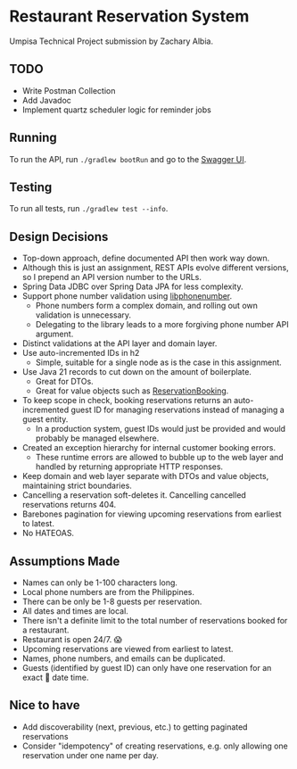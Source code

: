 # Restaurant Reservation System

Umpisa Technical Project submission by Zachary Albia.

## TODO

- Write Postman Collection
- Add Javadoc
- Implement quartz scheduler logic for reminder jobs

## Running

To run the API, run `./gradlew bootRun` and go to the [Swagger UI](http://localhost:8080/swagger-ui/index.html).

## Testing

To run all tests, run `./gradlew test --info`.

## Design Decisions

- Top-down approach, define documented API then work way down.
- Although this is just an assignment, REST APIs evolve different versions, so I prepend an API version number to the
  URLs.
- Spring Data JDBC over Spring Data JPA for less complexity.
- Support phone number validation using [libphonenumber](https://github.com/google/libphonenumber).
    - Phone numbers form a complex domain, and rolling out own validation is unnecessary.
    - Delegating to the library leads to a more forgiving phone number API argument.
- Distinct validations at the API layer and domain layer.
- Use auto-incremented IDs in h2
    - Simple, suitable for a single node as is the case in this assignment.
- Use Java 21 records to cut down on the amount of boilerplate.
    - Great for DTOs.
    - Great for value objects such
      as [ReservationBooking](src/main/java/zalbia/restaurant/booking/domain/ReservationBooking.java).
- To keep scope in check, booking reservations returns an auto-incremented guest ID for managing reservations instead of
  managing a guest entity.
    - In a production system, guest IDs would just be provided and would probably be managed elsewhere.
- Created an exception hierarchy for internal customer booking errors.
    - These runtime errors are allowed to bubble up to the web layer and handled by returning appropriate HTTP
      responses.
- Keep domain and web layer separate with DTOs and value objects, maintaining strict boundaries.
- Cancelling a reservation soft-deletes it. Cancelling cancelled reservations returns 404.
- Barebones pagination for viewing upcoming reservations from earliest to latest.
- No HATEOAS.

## Assumptions Made

- Names can only be 1-100 characters long.
- Local phone numbers are from the Philippines.
- There can be only be 1-8 guests per reservation.
- All dates and times are local.
- There isn't a definite limit to the total number of reservations booked for a restaurant.
- Restaurant is open 24/7. 😱
- Upcoming reservations are viewed from earliest to latest.
- Names, phone numbers, and emails can be duplicated.
- Guests (identified by guest ID) can only have one reservation for an exact 🤔 date time.

## Nice to have

- Add discoverability (next, previous, etc.) to getting paginated reservations
- Consider "idempotency" of creating reservations, e.g. only allowing one reservation under one name per day. 
